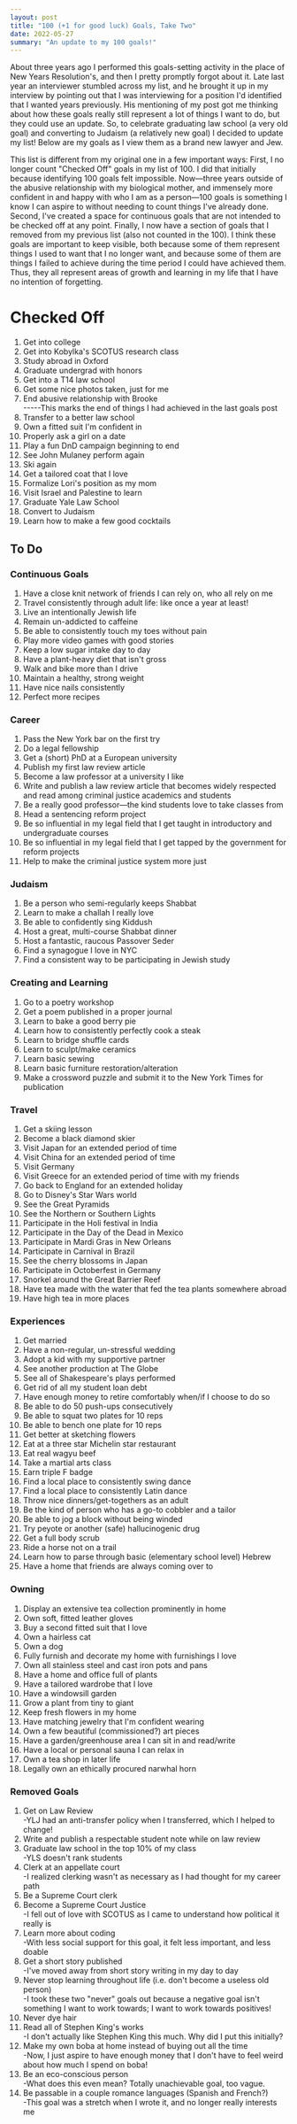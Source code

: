 ```yaml
---
layout: post
title: "100 (+1 for good luck) Goals, Take Two"
date: 2022-05-27
summary: "An update to my 100 goals!"
---
```


About three years ago I performed this goals-setting activity in the place of New Years Resolution's, and then I pretty promptly forgot about it. Late last year an interviewer stumbled across my list, and he brought it up in my interview by pointing out that I was interviewing for a position I'd identified that I wanted years previously. His mentioning of my post got me thinking about how these goals really still represent a lot of things I want to do, but they could use an update. So, to celebrate graduating law school (a very old goal) and converting to Judaism (a relatively new goal) I decided to update my list! Below are my goals as I view them as a brand new lawyer and Jew.

This list is different from my original one in a few important ways: First, I no longer count "Checked Off" goals in my list of 100. I did that initially because identifying 100 goals felt impossible. Now—three years outside of the abusive relationship with my biological mother, and immensely more confident in and happy with who I am as a person—100 goals is something I know I can aspire to without needing to count things I've already done. Second, I've created a space for continuous goals that are not intended to be checked off at any point. Finally, I now have a section of goals that I removed from my previous list (also not counted in the 100). I think these goals are important to keep visible, both because some of them represent things I used to want that I no longer want, and because some of them are things I failed to achieve during the time period I could have achieved them. Thus, they all represent areas of growth and learning in my life that I have no intention of forgetting.

<h1>Checked Off</h1>
<ol>
	<li>Get into college</li>
	<li>Get into Kobylka's SCOTUS research class</li>
	<li>Study abroad in Oxford</li>
	<li>Graduate undergrad with honors</li>
	<li>Get into a T14 law school</li>
	<li>Get some nice photos taken, just for me</li>
	<li>End abusive relationship with Brooke</li>
	-----This marks the end of things I had achieved in the last goals post
	<li>Transfer to a better law school</li>
	<li>Own a fitted suit I'm confident in</li>
	<li>Properly ask a girl on a date</li>
	<li>Play a fun DnD campaign beginning to end</li>
	<li>See John Mulaney perform again</li>
	<li>Ski again</li>
	<li>Get a tailored coat that I love</li>
	<li>Formalize Lori's position as my mom</li>
	<li>Visit Israel and Palestine to learn</li>
	<li>Graduate Yale Law School</li>
	<li>Convert to Judaism</li>
	<li>Learn how to make a few good cocktails</li>
</ol>

<h2>To Do</h2>
<h3>Continuous Goals</h3>
<ol>	
	<li>Have a close knit network of friends I can rely on, who all rely on me</li>
	<li>Travel consistently through adult life: like once a year at least!</li>
	<li>Live an intentionally Jewish life</li>
	<li>Remain un-addicted to caffeine</li>
	<li>Be able to consistently touch my toes without pain</li>
	<li>Play more video games with good stories</li>
	<li>Keep a low sugar intake day to day</li>
	<li>Have a plant-heavy diet that isn't gross</li>
	<li>Walk and bike more than I drive</li>
	<li>Maintain a healthy, strong weight</li>
	<li>Have nice nails consistently</li>
	<li>Perfect more recipes</li>
</ol>

<h3>Career</h3>
<ol>
	<li>Pass the New York bar on the first try</li>
	<li>Do a legal fellowship</li>
	<li>Get a (short) PhD at a European university</li>
	<li>Publish my first law review article</li>
	<li>Become a law professor at a university I like</li>
	<li>Write and publish a law review article that becomes widely respected and read among criminal justice academics and students</li>
	<li>Be a really good professor—the kind students love to take classes from</li>
	<li>Head a sentencing reform project</li>
	<li>Be so influential in my legal field that I get taught in introductory and undergraduate courses</li>
	<li>Be so influential in my legal field that I get tapped by the government for reform projects</li>
	<li>Help to make the criminal justice system more just</li>
</ol>

<h3>Judaism</h3> 
<ol>
	<li>Be a person who semi-regularly keeps Shabbat</li>
	<li>Learn to make a challah I really love</li>
	<li>Be able to confidently sing Kiddush</li>
	<li>Host a great, multi-course Shabbat dinner</li>
	<li>Host a fantastic, raucous Passover Seder</li>
	<li>Find a synagogue I love in NYC</li>
	<li>Find a consistent way to be participating in Jewish study</li>
</ol>

<h3>Creating and Learning</h3> 
<ol>
	<li>Go to a poetry workshop</li>
	<li>Get a poem published in a proper journal</li>
	<li>Learn to bake a good berry pie</li>
	<li>Learn how to consistently perfectly cook a steak</li>
	<li>Learn to bridge shuffle cards</li>
	<li>Learn to sculpt/make ceramics</li>
	<li>Learn basic sewing</li>
	<li>Learn basic furniture restoration/alteration</li>
	<li>Make a crossword puzzle and submit it to the New York Times for publication</li>
</ol>

<h3>Travel</h3> 
<ol>
	<li>Get a skiing lesson</li>
	<li>Become a black diamond skier</li>
	<li>Visit Japan for an extended period of time</li>
	<li>Visit China for an extended period of time</li>
	<li>Visit Germany</li>
	<li>Visit Greece for an extended period of time with my friends</li>
	<li>Go back to England for an extended holiday</li>
	<li>Go to Disney's Star Wars world</li>
	<li>See the Great Pyramids</li>
	<li>See the Northern or Southern Lights</li>
	<li>Participate in the Holi festival in India</li>
	<li>Participate in the Day of the Dead in Mexico</li>
	<li>Participate in Mardi Gras in New Orleans</li>
	<li>Participate in Carnival in Brazil</li>
	<li>See the cherry blossoms in Japan</li>
	<li>Participate in Octoberfest in Germany</li>
	<li>Snorkel around the Great Barrier Reef</li>
	<li>Have tea made with the water that fed the tea plants somewhere abroad</li>
	<li>Have high tea in more places</li>
</ol>

<h3>Experiences</h3> 
<ol>
	<li>Get married</li>
	<li>Have a non-regular, un-stressful wedding</li>
	<li>Adopt a kid with my supportive partner</li>
	<li>See another production at The Globe</li>
	<li>See all of Shakespeare's plays performed</li>
	<li>Get rid of all my student loan debt</li>
	<li>Have enough money to retire comfortably when/if I choose to do so</li>
	<li>Be able to do 50 push-ups consecutively</li>
	<li>Be able to squat two plates for 10 reps</li>
	<li>Be able to bench one plate for 10 reps</li>
	<li>Get better at sketching flowers</li>
	<li>Eat at a three star Michelin star restaurant</li>
	<li>Eat real wagyu beef</li>
	<li>Take a martial arts class</li>
	<li>Earn triple F badge</li>
	<li>Find a local place to consistently swing dance</li>
	<li>Find a local place to consistently Latin dance</li>
	<li>Throw nice dinners/get-togethers as an adult</li>
	<li>Be the kind of person who has a go-to cobbler and a tailor</li>
	<li>Be able to jog a block without being winded</li>
	<li>Try peyote or another (safe) hallucinogenic drug</li>
	<li>Get a full body scrub</li>
	<li>Ride a horse not on a trail</li>
	<li>Learn how to parse through basic (elementary school level) Hebrew</li>
	<li>Have a home that friends are always coming over to</li>
</ol>

<h3>Owning</h3> 
<ol>
	<li>Display an extensive tea collection prominently in home</li>
	<li>Own soft, fitted leather gloves</li>
	<li>Buy a second fitted suit that I love</li>
	<li>Own a hairless cat</li>
	<li>Own a dog</li>
	<li>Fully furnish and decorate my home with furnishings I love</li>
	<li>Own all stainless steel and cast iron pots and pans</li>
	<li>Have a home and office full of plants</li>
	<li>Have a tailored wardrobe that I love</li>
	<li>Have a windowsill garden</li>
	<li>Grow a plant from tiny to giant</li>
	<li>Keep fresh flowers in my home</li>
	<li>Have matching jewelry that I'm confident wearing</li>	
	<li>Own a few beautiful (commissioned?) art pieces</li>
	<li>Have a garden/greenhouse area I can sit in and read/write</li>
	<li>Have a local or personal sauna I can relax in</li>
	<li>Own a tea shop in later life</li>
	<li>Legally own an ethically procured narwhal horn</li>
</ol>

<h3>Removed Goals</h3>
<ol>
	<li>Get on Law Review</li>
		-YLJ had an anti-transfer policy when I transferred, which I helped to change!
	<li>Write and publish a respectable student note while on law review</li>
	<li>Graduate law school in the top 10% of my class</li>
		-YLS doesn't rank students
	<li>Clerk at an appellate court</li>
		-I realized clerking wasn't as necessary as I had thought for my career path
	<li>Be a Supreme Court clerk</li>
	<li>Become a Supreme Court Justice</li>
		-I fell out of love with SCOTUS as I came to understand how political it really is
	<li>Learn more about coding</li>
		-With less social support for this goal, it felt less important, and less doable
	<li>Get a short story published</li>
		-I've moved away from short story writing in my day to day
	<li>Never stop learning throughout life (i.e. don't become a useless old person)</li>
		-I took these two "never" goals out because a negative goal isn't something I want to work towards; I want to work towards positives!
	<li>Never dye hair</li>
	<li>Read all of Stephen King's works</li>
		-I don't actually like Stephen King this much. Why did I put this initially? 
	<li>Make my own boba at home instead of buying out all the time</li>
		-Now, I just aspire to have enough money that I don't have to feel weird about how much I spend on boba!
	<li>Be an eco-conscious person</li>
		-What does this even mean? Totally unachievable goal, too vague.
	<li>Be passable in a couple romance languages (Spanish and French?)</li>
		-This goal was a stretch when I wrote it, and no longer really interests me
</ol>

